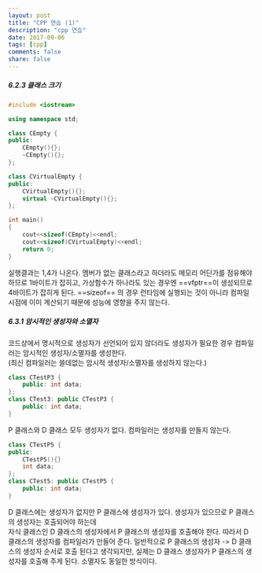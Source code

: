 ```yaml
---
layout: post
title: "CPP 연습 (1)"
description: "cpp 연습"
date: 2017-09-06
tags: [cpp]
comments: false
share: false
---
```



##### 6.2.3 클래스 크기
```cpp
#include <iostream>

using namespace std;

class CEmpty {
public:
    CEmpty(){};
    ~CEmpty(){};
};

class CVirtualEmpty {
public:
    CVirtualEmpty(){};
    virtual ~CVirtualEmpty(){};
};

int main()
{
    cout<<sizeof(CEmpty)<<endl;
    cout<<sizeof(CVirtualEmpty)<<endl;
    return 0;
}
```
실행결과는 1,4가 나온다.
멤버가 없는 클래스라고 하더라도 메모리 어딘가를 점유해야 하므로 1바이트가 잡히고, 
가상함수가 하나라도 있는 경우엔 ==vfptr==이 생성되므로 4바이트가 잡히게 된다. 
==sizeof== 의 경우 런타임에 실행되는 것이 아니라 컴파일 시점에 이미 계산되기 때문에 성능에 영향을 주지 않는다.


##### 6.3.1 암시적인 생성자와 소멸자

코드상에서 명시적으로 생성자가 선언되어 있지 않더라도 생성자가 필요한 경우 컴파일러는 암시적인 생성자/소멸자를 생성한다.  
(최신 컴파일러는 쓸데없는 암시적 생성자/소멸자를 생성하지 않는다.)

```cpp
class CTestP3 {
    public: int data;
};
class CTest3: public CTestP3 {
    public: int data;
}
```

P 클래스와 D 클래스 모두 생성자가 없다. 컴파일러는 생성자를 만들지 않는다.

```cpp
class CTestP5 {
public: 
    CTestP5(){} 
    int data;
};
class CTest5: public CTestP5 {
    public: int data;
}
```
D 클래스에는 생성자가 없지만 P 클래스에 생성자가 있다. 생성자가 있으므로 P 클래스의 생성자는 호출되어야 하는데  
자식 클래스인 D 클래스의 생성자에서 P 클래스의 생성자를 호출해야 한다. 
따라서 D 클래스의 생성자를 컴파일러가 만들어 준다. 일반적으로 P 클래스의 생성자 -> D 클래스의 생성자 순서로 호출 된다고 생각되지만, 실제는 D 클래스 생성자가 P 클래스의 생성자를 호출해 주게 된다.
소멸자도 동일한 방식이다. 

